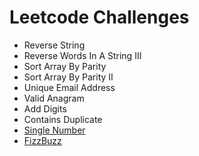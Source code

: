 # Leetcode Challenges

* Reverse String
* Reverse Words In A String III
* Sort Array By Parity	
* Sort Array By Parity II	
* Unique Email Address
* Valid Anagram
* Add Digits
* Contains Duplicate
* [Single Number](//https://leetcode.com/problems/single-number/description/)
* [FizzBuzz](https://leetcode.com/problems/fizz-buzz/)



